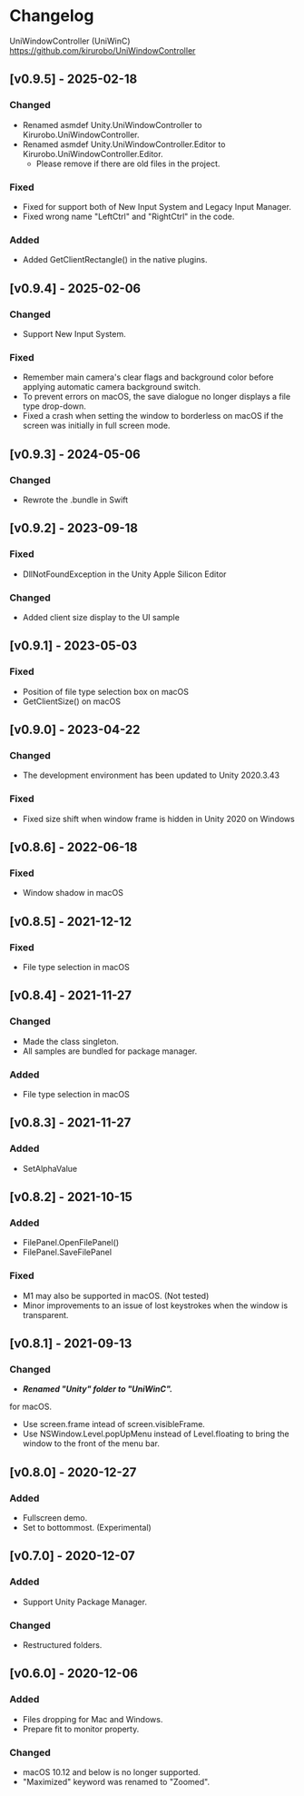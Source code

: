 # Changelog

UniWindowController (UniWinC)
https://github.com/kirurobo/UniWindowController

<!---
How to write the changelog.
https://keepachangelog.com/ja/1.0.0/
--->

## [v0.9.5] - 2025-02-18
### Changed
- Renamed asmdef Unity.UniWindowController to Kirurobo.UniWindowController.
- Renamed asmdef Unity.UniWindowController.Editor to Kirurobo.UniWindowController.Editor.
  - Please remove if there are old files in the project.
### Fixed
- Fixed for support both of New Input System and Legacy Input Manager.
- Fixed wrong name "LeftCtrl" and "RightCtrl" in the code.
### Added
- Added GetClientRectangle() in the native plugins.

## [v0.9.4] - 2025-02-06
### Changed
- Support New Input System.
### Fixed
- Remember main camera's clear flags and background color before applying automatic camera background switch.
- To prevent errors on macOS, the save dialogue no longer displays a file type drop-down.
- Fixed a crash when setting the window to borderless on macOS if the screen was initially in full screen mode.

## [v0.9.3] - 2024-05-06
### Changed
- Rewrote the .bundle in Swift

## [v0.9.2] - 2023-09-18
### Fixed
- DllNotFoundException in the Unity Apple Silicon Editor
### Changed
- Added client size display to the UI sample

## [v0.9.1] - 2023-05-03
### Fixed
- Position of file type selection box on macOS
- GetClientSize() on macOS 

## [v0.9.0] - 2023-04-22
### Changed
- The development environment has been updated to Unity 2020.3.43
### Fixed
- Fixed size shift when window frame is hidden in Unity 2020 on Windows

## [v0.8.6] - 2022-06-18
### Fixed
- Window shadow in macOS

## [v0.8.5] - 2021-12-12
### Fixed
- File type selection in macOS

## [v0.8.4] - 2021-11-27
### Changed
- Made the class singleton.
- All samples are bundled for package manager.

### Added
- File type selection in macOS

## [v0.8.3] - 2021-11-27
### Added
- SetAlphaValue

## [v0.8.2] - 2021-10-15
### Added
- FilePanel.OpenFilePanel()
- FilePanel.SaveFilePanel

### Fixed
- M1 may also be supported in macOS. (Not tested)
- Minor improvements to an issue of lost keystrokes when the window is transparent.


## [v0.8.1] - 2021-09-13
### Changed
- ***Renamed "Unity" folder to "UniWinC".***

for macOS.
- Use screen.frame intead of screen.visibleFrame.
- Use NSWindow.Level.popUpMenu instead of Level.floating to bring the window to the front of the menu bar.


## [v0.8.0] - 2020-12-27
### Added
- Fullscreen demo.
- Set to bottommost. (Experimental)


## [v0.7.0] - 2020-12-07
### Added
- Support Unity Package Manager.

### Changed
- Restructured folders.


## [v0.6.0] - 2020-12-06
### Added
- Files dropping for Mac and Windows.
- Prepare fit to monitor property.

### Changed
- macOS 10.12 and below is no longer supported.
- "Maximized" keyword was renamed to "Zoomed".

